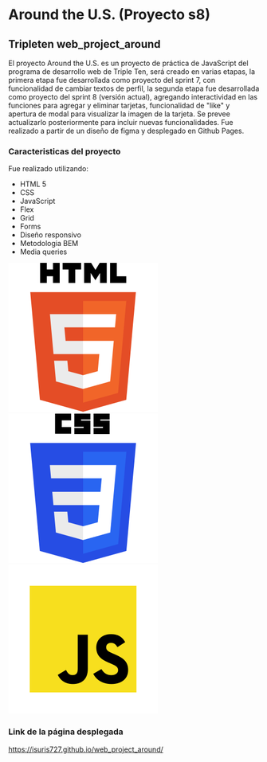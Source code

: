 # Around the U.S. (Proyecto s8)

## Tripleten web_project_around

El proyecto Around the U.S. es un proyecto de práctica de JavaScript del programa de desarrollo web de Triple Ten, será creado en varias etapas, la primera etapa fue desarrollada como proyecto del sprint 7, con funcionalidad de cambiar textos de perfil, la segunda etapa fue desarrollada como proyecto del sprint 8 (versión actual), agregando interactividad en las funciones para agregar y eliminar tarjetas, funcionalidad de "like" y apertura de modal para visualizar la imagen de la tarjeta. Se prevee actualizarlo posteriormente para incluir nuevas funcionalidades.
Fue realizado a partir de un diseño de figma y desplegado en Github Pages.

### Caracteristicas del proyecto

Fue realizado utilizando:

- HTML 5
- CSS
- JavaScript
- Flex
- Grid
- Forms
- Diseño responsivo
- Metodologia BEM
- Media queries

![HTML5-logo](./images/html-5-logo.svg)
![CSS3-logo](./images/CSS3_logo_and_wordmark.svg)
![JavaScript-logo](./images/javascript-Logo.svg)

### Link de la página desplegada

https://isuris727.github.io/web_project_around/
